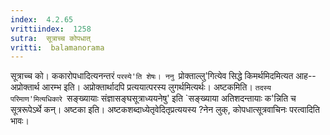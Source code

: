 ```yaml
---
index:  4.2.65
vrittiindex:  1258
sutra:  सूत्राच्च कोपधात्
vritti:  balamanorama 
---
```


सूत्राच्च को। ककारोपधादित्यनन्तरं `परस्ये'ति शेषः। ननु `प्रोक्ताल्लु'गित्येव सिद्धे किमर्थमिदमित्यत आह--अप्रोक्तार्थ आरम्भ इति। अप्रोक्तार्थादपि प्रत्ययात्परस्य लुगर्थमित्यर्थः। अष्टकमिति। `तदस्य परिमाण'मित्यधिकारे `सङ्ख्यायाः संज्ञासङ्घसूत्राध्ययनेषु' इति `सङ्ख्याया अतिशदन्तायाः क'न्निति च सूत्ररूपेऽर्थे कन्। अष्टका इति। अष्टकशब्दाध्येतृवेदितृप्रत्ययस्य ?नेन लुक्, कोपधात्सूत्रवाचिनः परत्वादिति भावः।

